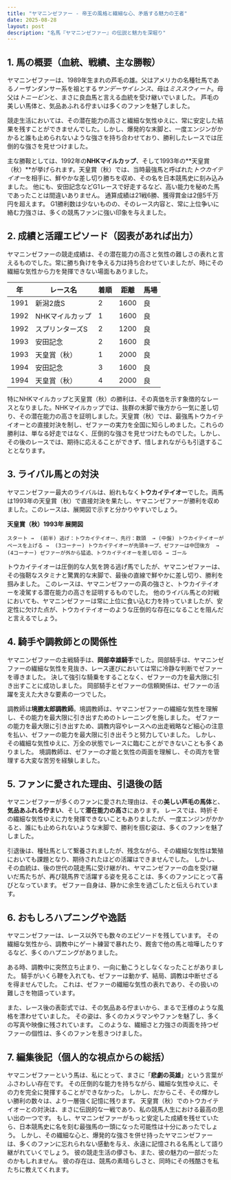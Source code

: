 ```yaml
---
title: "ヤマニンゼファー - 帝王の風格と繊細な心、矛盾する魅力の王者"
date: 2025-08-28
layout: post
description: "名馬『ヤマニンゼファー』の伝説と魅力を深堀り"
---
```


## 1. 馬の概要（血統、戦績、主な勝鞍）

ヤマニンゼファーは、1989年生まれの芦毛の雄。父はアメリカの名種牡馬であるノーザンダンサー系を祖とする*サンデーサイレンス*、母は*ミススウィート*。母父は*トニービン*と、まさに良血馬と言える血統を受け継いでいました。  芦毛の美しい馬体と、気品あふれる佇まいは多くのファンを魅了しました。

競走生活においては、その潜在能力の高さと繊細な気性ゆえに、常に安定した結果を残すことができませんでした。しかし、爆発的な末脚と、一度エンジンがかかると誰も止められないような強さを持ち合わせており、勝利したレースでは圧倒的な強さを見せつけました。

主な勝鞍としては、1992年の**NHKマイルカップ**、そして1993年の**天皇賞（秋）**が挙げられます。天皇賞（秋）では、当時最強馬と呼ばれた*トウカイテイオー*を相手に、鮮やかな差し切り勝ちを収め、その名を日本競馬史に刻み込みました。  他にも、安田記念などG1レースで好走するなど、高い能力を秘めた馬であったことは間違いありません。  通算成績は21戦6勝、獲得賞金は2億5千万円を超えます。  G1勝利数は少ないものの、そのレース内容と、常に上位争いに絡む力強さは、多くの競馬ファンに強い印象を与えました。


## 2. 成績と活躍エピソード（図表があれば出力）

ヤマニンゼファーの競走成績は、その潜在能力の高さと気性の難しさの表れと言えるものでした。常に勝ち負けを争える力は持ち合わせていましたが、時にその繊細な気性から力を発揮できない場面もありました。

| 年 | レース名             | 着順 | 距離 | 馬場 |
|---|----------------------|-----|-----|-----|
| 1991 | 新潟2歳S             | 2   | 1600 | 良   |
| 1992 | NHKマイルカップ       | 1   | 1600 | 良   |
| 1992 | スプリンターズS       | 2   | 1200 | 良   |
| 1993 | 安田記念             | 2   | 1600 | 良   |
| 1993 | 天皇賞（秋）         | 1   | 2000 | 良   |
| 1994 | 安田記念             | 3   | 1600 | 良   |
| 1994 | 天皇賞（秋）         | 4   | 2000 | 良   |


特にNHKマイルカップと天皇賞（秋）の勝利は、その真価を示す象徴的なレースとなりました。NHKマイルカップでは、抜群の末脚で後方から一気に差し切り、その潜在能力の高さを証明しました。天皇賞（秋）では、最強馬トウカイテイオーとの直接対決を制し、ゼファーの実力を全国に知らしめました。これらの勝利は、単なる好走ではなく、圧倒的な強さを見せつけたものでした。しかし、その後のレースでは、期待に応えることができず、惜しまれながらも引退することとなります。


## 3. ライバル馬との対決

ヤマニンゼファー最大のライバルは、紛れもなく**トウカイテイオー**でした。両馬は1993年の天皇賞（秋）で直接対決を果たし、ヤマニンゼファーが勝利を収めました。このレースは、展開図で示すと分かりやすいでしょう。

**天皇賞（秋）1993年 展開図**

```
スタート →  (前半) 逃げ：トウカイテイオー、先行：数頭  → (中盤) トウカイテイオーがペースを上げる →  (3コーナー) トウカイテイオーが先頭キープ、ゼファーは中団後方  → (4コーナー) ゼファーが外から猛追、トウカイテイオーを差し切る → ゴール
```

トウカイテイオーは圧倒的な人気を誇る逃げ馬でしたが、ヤマニンゼファーは、その強靭なスタミナと驚異的な末脚で、最後の直線で鮮やかに差し切り、勝利を掴みました。  このレースは、ヤマニンゼファーの真の強さと、トウカイテイオーを凌駕する潜在能力の高さを証明するものでした。  他のライバル馬との対戦においても、ヤマニンゼファーは常に上位に食い込む力を持っていましたが、安定性に欠けた点が、トウカイテイオーのような圧倒的な存在になることを阻んだと言えるでしょう。


## 4. 騎手や調教師との関係性

ヤマニンゼファーの主戦騎手は、**岡部幸雄騎手**でした。岡部騎手は、ヤマニンゼファーの繊細な気性を見抜き、レース運びにおいては常に冷静な判断でゼファーを導きました。  決して強引な騎乗をすることなく、ゼファーの力を最大限に引き出すことに成功しました。  岡部騎手とゼファーの信頼関係は、ゼファーの活躍を支えた大きな要素の一つでした。

調教師は**境勝太郎調教師**。境調教師は、ヤマニンゼファーの繊細な気性を理解し、その能力を最大限に引き出すためのトレーニングを施しました。  ゼファーの能力を最大限に引き出すため、調教内容やレースへの出走戦略など細心の注意を払い、ゼファーの能力を最大限に引き出そうと努力していました。  しかし、その繊細な気性ゆえに、万全の状態でレースに臨むことができないことも多くありました。  境調教師は、ゼファーの才能と気性の両面を理解し、その両方を管理する大変な苦労を経験しました。


## 5. ファンに愛された理由、引退後の話

ヤマニンゼファーが多くのファンに愛された理由は、その**美しい芦毛の馬体**と、**気品あふれる佇まい**、そして**潜在能力の高さ**にあります。  レースでは、時折その繊細な気性ゆえに力を発揮できないこともありましたが、一度エンジンがかかると、誰にも止められないような末脚で、勝利を掴む姿は、多くのファンを魅了しました。

引退後は、種牡馬として繋養されましたが、残念ながら、その繊細な気性は繁殖においても課題となり、期待されたほどの活躍はできませんでした。  しかし、その血統は、後の世代の競走馬に受け継がれ、ヤマニンゼファーの血を受け継いだ馬たちが、再び競馬界で活躍する姿を見ることは、多くのファンにとって喜びとなっています。  ゼファー自身は、静かに余生を過ごしたと伝えられています。


## 6. おもしろハプニングや逸話

ヤマニンゼファーは、レース以外でも数々のエピソードを残しています。  その繊細な気性から、調教中にゲート練習で暴れたり、厩舎で他の馬と喧嘩したりするなど、多くのハプニングがありました。

ある時、調教中に突然立ち止まり、一向に動こうとしなくなったことがありました。  騎手がいくら鞭を入れても、ゼファーは動かず、結局、調教は中断せざるを得ませんでした。  これは、ゼファーの繊細な気性の表れであり、その扱いの難しさを物語っています。

また、レース後の表彰式では、その気品ある佇まいから、まるで王様のような風格を漂わせていました。  その姿は、多くのカメラマンやファンを魅了し、多くの写真や映像に残されています。  このような、繊細さと力強さの両面を持つゼファーの個性は、多くのファンを惹きつけました。


## 7. 編集後記（個人的な視点からの総括）

ヤマニンゼファーという馬は、私にとって、まさに「**悲劇の英雄**」という言葉がふさわしい存在です。  その圧倒的な能力を持ちながら、繊細な気性ゆえに、その力を完全に発揮することができなかった。  しかし、だからこそ、その輝かしい勝利の数々は、より一層強く記憶に残ります。  天皇賞（秋）でのトウカイテイオーとの対決は、まさに伝説的な一戦であり、私の競馬人生における最高の思い出の一つです。  もし、ヤマニンゼファーがもっと安定した成績を残せていたら、日本競馬史に名を刻む最強馬の一頭になった可能性は十分にあったでしょう。  しかし、その繊細な心と、爆発的な強さを併せ持ったヤマニンゼファーは、多くのファンに忘れられない感動を与え、永遠に記憶される名馬として語り継がれていくでしょう。  彼の競走生活の儚さも、また、彼の魅力の一部だったのかもしれません。  彼の存在は、競馬の素晴らしさと、同時にその残酷さを私たちに教えてくれます。
